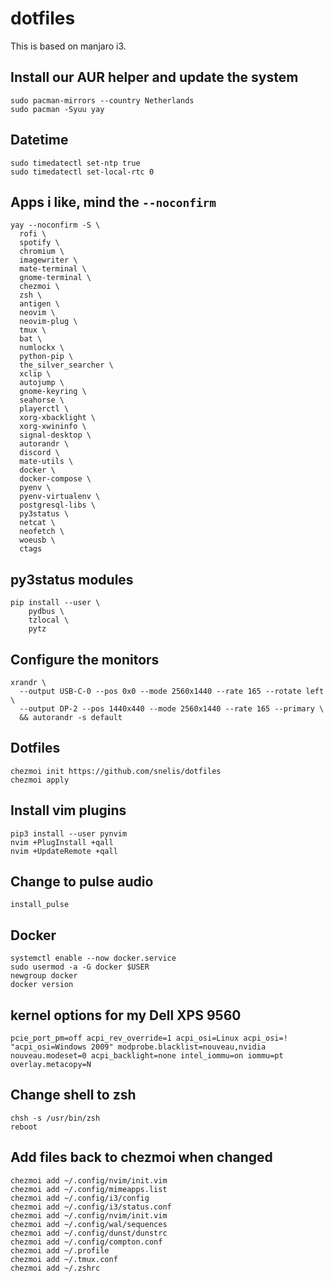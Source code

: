 # dotfiles

This is based on manjaro i3.

## Install our AUR helper and update the system
```
sudo pacman-mirrors --country Netherlands
sudo pacman -Syuu yay
```

## Datetime
```
sudo timedatectl set-ntp true
sudo timedatectl set-local-rtc 0
```

## Apps i like, mind the `--noconfirm`
```
yay --noconfirm -S \
  rofi \
  spotify \
  chromium \
  imagewriter \
  mate-terminal \
  gnome-terminal \
  chezmoi \
  zsh \
  antigen \
  neovim \
  neovim-plug \
  tmux \
  bat \
  numlockx \
  python-pip \
  the_silver_searcher \
  xclip \
  autojump \
  gnome-keyring \
  seahorse \
  playerctl \
  xorg-xbacklight \
  xorg-xwininfo \
  signal-desktop \
  autorandr \
  discord \
  mate-utils \
  docker \
  docker-compose \
  pyenv \
  pyenv-virtualenv \
  postgresql-libs \
  py3status \
  netcat \
  neofetch \
  woeusb \
  ctags
```

## py3status modules
```
pip install --user \
    pydbus \
    tzlocal \
    pytz
```

## Configure the monitors
```
xrandr \
  --output USB-C-0 --pos 0x0 --mode 2560x1440 --rate 165 --rotate left \
  --output DP-2 --pos 1440x440 --mode 2560x1440 --rate 165 --primary \
  && autorandr -s default
```

## Dotfiles
```
chezmoi init https://github.com/snelis/dotfiles
chezmoi apply
```

## Install vim plugins
```
pip3 install --user pynvim
nvim +PlugInstall +qall
nvim +UpdateRemote +qall
```

## Change to pulse audio
```
install_pulse
```

## Docker

```
systemctl enable --now docker.service
sudo usermod -a -G docker $USER
newgroup docker
docker version
```

## kernel options for my Dell XPS 9560
```
pcie_port_pm=off acpi_rev_override=1 acpi_osi=Linux acpi_osi=! "acpi_osi=Windows 2009" modprobe.blacklist=nouveau,nvidia nouveau.modeset=0 acpi_backlight=none intel_iommu=on iommu=pt overlay.metacopy=N
```

## Change shell to zsh
```
chsh -s /usr/bin/zsh
reboot
```

## Add files back to chezmoi when changed
```
chezmoi add ~/.config/nvim/init.vim
chezmoi add ~/.config/mimeapps.list
chezmoi add ~/.config/i3/config
chezmoi add ~/.config/i3/status.conf
chezmoi add ~/.config/nvim/init.vim
chezmoi add ~/.config/wal/sequences
chezmoi add ~/.config/dunst/dunstrc
chezmoi add ~/.config/compton.conf
chezmoi add ~/.profile
chezmoi add ~/.tmux.conf
chezmoi add ~/.zshrc
```
